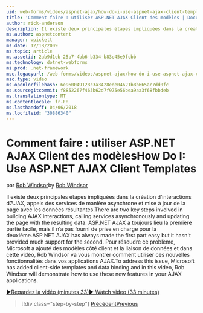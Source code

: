 ```yaml
---
uid: web-forms/videos/aspnet-ajax/how-do-i-use-aspnet-ajax-client-templates
title: 'Comment faire : utiliser ASP.NET AJAX Client des modèles | Documents Microsoft'
author: rick-anderson
description: Il existe deux principales étapes impliquées dans la création d’interactions d’AJAX, appels des services de manière asynchrone et mise à jour de la page avec les données résultantes. ASP.NET AJAX h...
ms.author: aspnetcontent
manager: wpickett
ms.date: 12/18/2009
ms.topic: article
ms.assetid: 2ab9d1eb-25b7-4bb6-b334-b83e45e9fcbb
ms.technology: dotnet-webforms
ms.prod: .net-framework
msc.legacyurl: /web-forms/videos/aspnet-ajax/how-do-i-use-aspnet-ajax-client-templates
msc.type: video
ms.openlocfilehash: 6e960049128c3a3428ede04621b8b665ac7dd0fc
ms.sourcegitcommit: f8852267f463b62d7f975e56bea9aa3f68fbbdeb
ms.translationtype: MT
ms.contentlocale: fr-FR
ms.lasthandoff: 04/06/2018
ms.locfileid: "30886340"
---
```

<a name="how-do-i-use-aspnet-ajax-client-templates"></a><span data-ttu-id="fd05d-104">Comment faire : utiliser ASP.NET AJAX Client des modèles</span><span class="sxs-lookup"><span data-stu-id="fd05d-104">How Do I: Use ASP.NET AJAX Client Templates</span></span>
====================
<span data-ttu-id="fd05d-105">par [Rob Windsor](https://twitter.com/robwindsor)</span><span class="sxs-lookup"><span data-stu-id="fd05d-105">by [Rob Windsor](https://twitter.com/robwindsor)</span></span>

<span data-ttu-id="fd05d-106">Il existe deux principales étapes impliquées dans la création d’interactions d’AJAX, appels des services de manière asynchrone et mise à jour de la page avec les données résultantes.</span><span class="sxs-lookup"><span data-stu-id="fd05d-106">There are two key steps involved in building AJAX interactions, calling services asynchronously and updating the page with the resulting data.</span></span> <span data-ttu-id="fd05d-107">ASP.NET AJAX a toujours lieu la première partie facile, mais il n’a pas fourni de prise en charge pour la deuxième.</span><span class="sxs-lookup"><span data-stu-id="fd05d-107">ASP.NET AJAX has always made the first part easy but it hasn't provided much support for the second.</span></span> <span data-ttu-id="fd05d-108">Pour résoudre ce problème, Microsoft a ajouté des modèles côté client et la liaison de données et dans cette vidéo, Rob Windsor va vous montrer comment utiliser ces nouvelles fonctionnalités dans vos applications AJAX.</span><span class="sxs-lookup"><span data-stu-id="fd05d-108">To address this issue, Microsoft has added client-side templates and data binding and in this video, Rob Windsor will demonstrate how to use these new features in your AJAX applications.</span></span>

[<span data-ttu-id="fd05d-109">&#9654;Regardez la vidéo (minutes 33)</span><span class="sxs-lookup"><span data-stu-id="fd05d-109">&#9654; Watch video (33 minutes)</span></span>](https://channel9.msdn.com/Blogs/ASP-NET-Site-Videos/how-do-i-use-aspnet-ajax-client-templates)

> [!div class="step-by-step"]
> [<span data-ttu-id="fd05d-110">Précédent</span><span class="sxs-lookup"><span data-stu-id="fd05d-110">Previous</span></span>](how-do-i-customize-error-handling-for-the-aspnet-ajax-updatepanel.md)
